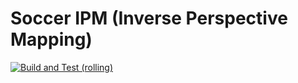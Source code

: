 # Soccer IPM (Inverse Perspective Mapping)

[![Build and Test (rolling)](../../actions/workflows/build_and_test_rolling.yaml/badge.svg)](../../actions/workflows/build_and_test_rolling.yaml)
